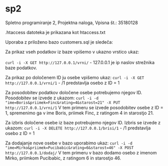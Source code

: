 # sp2
Spletno programiranje 2,
Projektna naloga, 
Vpisna št.: 35180128

.htaccess datoteka je prikazana kot htaccess.txt

Uporaba z priloženo bazo customers.sql je sledeča:

Za prikaz vseh podatkov iz baze vpišemo v ukazno vrstico ukaz: <br> </br>
`curl -i -X GET http://127.0.0.1/vrni/` - 127.0.0.1 je ip naslov strežnika baze podatkov.

Za prikaz po določenem ID ju osebe vpišemo ukaz: 
`curl -i -X GET http://127.0.0.1/vrni/1` - /1 predstavlja osebo z ID = 1

Za posodobitev podatkov določene osebe potrebujemo njegov ID.
Posodobitev se izvede z ukazom:
`curl -i -d "ime=Boris&priimek=Finc&rating=4&starost=21" -X PUT http://127.0.0.1/vrni/1`
V tem primeru se izvede posodobitev osebe z ID = 1, spremenimo ga v ime Boris, priimek Finc, z ratingom 4 in starostjo 21.

Za izbris določene osebe iz baze potrebujemo njegov ID.
Izbris se izvede z ukazom: 
`curl -i -X DELETE http://127.0.0.1/brisi/1` - /1 predstavlja osebo z ID = 1

Za dodajanje nove osebe v bazo uporabimo ukaz:
`curl -i -d "ime=Mirko&priimek=Pucibabic&rating=6&starost=46" -X POST http://127.0.0.1/dodaj/`
V tem primeru v bazo dodamo osebo z imenom Mirko, priimkom Pucibabic, z ratingom 6 in starostjo 46.
